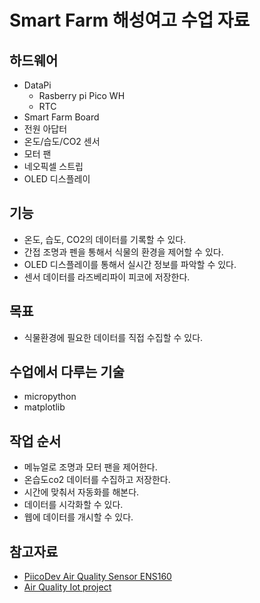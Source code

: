 # Smart Farm 해성여고 수업 자료

## 하드웨어
- DataPi
    - Rasberry pi Pico WH 
    - RTC
- Smart Farm Board 
- 전원 아답터 
- 온도/습도/CO2 센서
- 모터 팬 
- 네오픽셀 스트립
- OLED 디스플레이 

## 기능 
- 온도, 습도, CO2의 데이터를 기록할 수 있다. 
- 간접 조명과 펜을 통해서 식물의 환경을 제어할 수 있다.
- OLED 디스플레이를 통해서 실시간 정보를 파악할 수 있다. 
- 센서 데이터를 라즈베리파이 피코에 저장한다.  

## 목표 
- 식물환경에 필요한 데이터를 직접 수집할 수 있다. 

## 수업에서 다루는 기술
- micropython 
- matplotlib 

## 작업 순서 
- 메뉴얼로 조명과 모터 팬을 제어한다.
- 온습도co2 데이터를 수집하고 저장한다. 
- 시간에 맞춰서 자동화를 해본다. 
- 데이터를 시각화할 수 있다.
- 웹에 데이터를 개시할 수 있다. 


## 참고자료
- [PiicoDev Air Quality Sensor ENS160](https://core-electronics.com.au/guides/piicodev-air-quality-sensor-ens160-getting-started-guide/)
- [Air Quality Iot project](https://github.com/TimHanewich/Air-Quality-IoT/tree/master)
